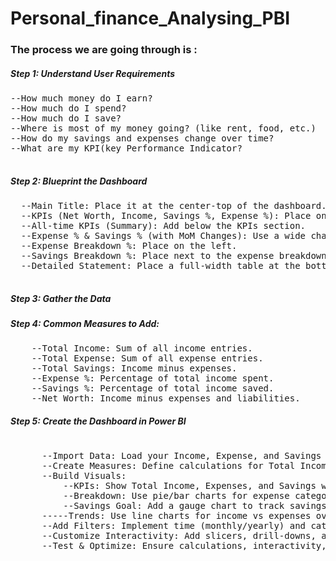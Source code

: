 <h1>Personal_finance_Analysing_PBI</h1>

<h3>
  The process we are going through is :

  <h5>
    Step 1: Understand User Requirements
  </h5>
  <pre>
--How much money do I earn?
--How much do I spend?
--How much do I save?
--Where is most of my money going? (like rent, food, etc.)
--How do my savings and expenses change over time?
--What are my KPI(key Performance Indicator?
  </pre>

  <h5>
    Step 2: Blueprint the Dashboard
  </h5>
  <pre>
  --Main Title: Place it at the center-top of the dashboard.
  --KPIs (Net Worth, Income, Savings %, Expense %): Place on the left.
  --All-time KPIs (Summary): Add below the KPIs section.
  --Expense % & Savings % (with MoM Changes): Use a wide chart or metric visualization, centered horizontally.
  --Expense Breakdown %: Place on the left.
  --Savings Breakdown %: Place next to the expense breakdown on the right.
  --Detailed Statement: Place a full-width table at the bottom spanning the row.
  </pre>

  <h5>
    Step 3: Gather the Data
  </h5>
  <h5>
    Step 4: Common Measures to Add:
    </h5>
<pre>
    --Total Income: Sum of all income entries.
    --Total Expense: Sum of all expense entries.
    --Total Savings: Income minus expenses.
    --Expense %: Percentage of total income spent.
    --Savings %: Percentage of total income saved.
    --Net Worth: Income minus expenses and liabilities.
</pre>
<h5>
    Step 5: Create the Dashboard in Power BI
    </h5>
    <pre> 
      --Import Data: Load your Income, Expense, and Savings data into Power BI.
      --Create Measures: Define calculations for Total Income, Total Expenses, Savings %, and Expense %.
      --Build Visuals:      
          --KPIs: Show Total Income, Expenses, and Savings with KPI visuals.
          --Breakdown: Use pie/bar charts for expense category distribution.
          --Savings Goal: Add a gauge chart to track savings progress.
      -----Trends: Use line charts for income vs expenses over time.
      --Add Filters: Implement time (monthly/yearly) and category (expense types) filters.
      --Customize Interactivity: Add slicers, drill-downs, and clickable elements for exploration.
      --Test & Optimize: Ensure calculations, interactivity, and performance are correct.
</pre>
</h3>
  
